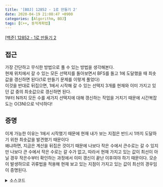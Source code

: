 ```yaml
---
title: '[BOJ] 12852 - 1로 만들기 2'
date: 2020-04-19 21:08:47 +0900
categories: [Algorithm, BOJ]
tags: [C++, 동적계획법]
---
```


[[백준] 12852 - 1로 만들기 2](https://www.acmicpc.net/problem/12852)

## 접근
가장 간단하고 무식한 방법으로 풀 수 있는 방법을 생각해본다.<br>
현재 위치에서 갈 수 있는 모든 선택지를 돌아보면서 BFS를 돌고 1에 도달했을 때 최솟값을 갱신하면 된다(1로 만들기 문제를 이렇게 풀었다)<br>
이것을 반대로 뒤집으면, 1에서 시작해 갈 수 있는 선택지 3개를 현재와 이미 가지고 있던 값 중의 최솟값으로 갱신하면 된다.<br>
1부터 N까지 모든 수를 세가지 선택지에 대해 갱신하는 작업을 거치기 때문에 시간복잡도는 O(3N)으로 넉넉하다!

## 증명
이게 가능한 이유는 1에서 시작했기 때문에 현재 내가 보는 지점은 반드시 1까지 도달하기 위한 최솟값을 발견했기 때문이다<br>
왜냐하면, 지금은 계산을 뒤집은 것이기 때문에 나보다 작은 수에서 큰수로는 갈 수 있지만 나보다 큰 수에서 작은 수로는 갈 수가 없고, 따라서 현재 가지고 있는 값이 최선이 아닐 경우 작은수부터 확인하는 과정에서 이미 갱신이 끝난 이후여야 하기 때문이다. 모순이 발생하므로 귀류법을 적용해 현재 보고 있는 지점이 가지고 있는 값이 최선의 경우임이 증명된다.<br>

<details>
  <summary> 소스코드 </summary>
    <div markdown="1">

```c++
#include <iostream>
#include <vector>
#include <set>
#include <algorithm>
#define INF 987654321
using namespace std;

int dp[1000005], par[1000005];

int main(void) {
	int	n;
	scanf("%d", &n);
	fill(dp, dp + n + 2, INF);
	dp[1] = 0;
	for (int i = 1; i < n; i++) {
		if (dp[i + 1] > dp[i] + 1) {
			dp[i + 1] = min(dp[i + 1], dp[i] + 1);
			par[i + 1] = i;
		}
		if (i * 2 <= n && dp[i * 2] > dp[i] + 1) {
			dp[i * 2] = min(dp[i * 2], dp[i] + 1);
			par[i * 2] = i;
		}
		if (i * 3 <= n && dp[i * 3] > dp[i] + 1) {
			dp[i * 3] = min(dp[i * 3], dp[i] + 1);
			par[i * 3] = i;
		}
	}
	printf("%d\n", dp[n]);
	while (n != 1) {
		printf("%d ", n);
		n = par[n];
	}
	printf("1");
	return 0;
}
```

</div>
</details>